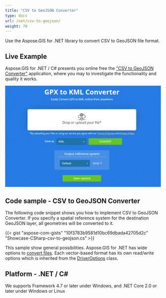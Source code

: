 ```yaml
---
title: "CSV to GeoJSON Converter"
type: docs
url: /net/csv-to-geojson/
weight: 70
---
```


Use the Aspose.GIS for .NET library to convert CSV to GeoJSON file format.

## **Live Example**

Aspose.GIS for .NET / C# presents you online free the ["CSV to GeoJSON Converter"](https://products.aspose.app/gis/conversion/csv-to-geojson) application, where you may to investigate the functionality and quality it works.

![CSV to GeoJSON Converter App](conversion.png)

## **Code sample - CSV to GeoJSON Converter**

The following code snippet shows you how to implement CSV to GeoJSON Converter. If you specify a spatial reference system for the destination GeoJSON layer, all geometries will be converted to it. 

{{< gist "aspose-com-gists" "10f3783b9581d10bc69dbada42705d2c" "Showcase-CSharp-csv-to-geojson.cs" >}}

This sample show general possibilities. Aspose.GIS for .NET has wide options to [convert files](https://docs.aspose.com/gis/net/vector-layers/). Each vector-based format has its own read/write options which is inherited from the [DriverOptions](https://apireference.aspose.com/gis/net/aspose.gis/driveroptions) class.

## **Platform - .NET / C#**

We supports Framework 4.7 or later under Windows, and .NET Core 2.0 or later under Windows or Linux
